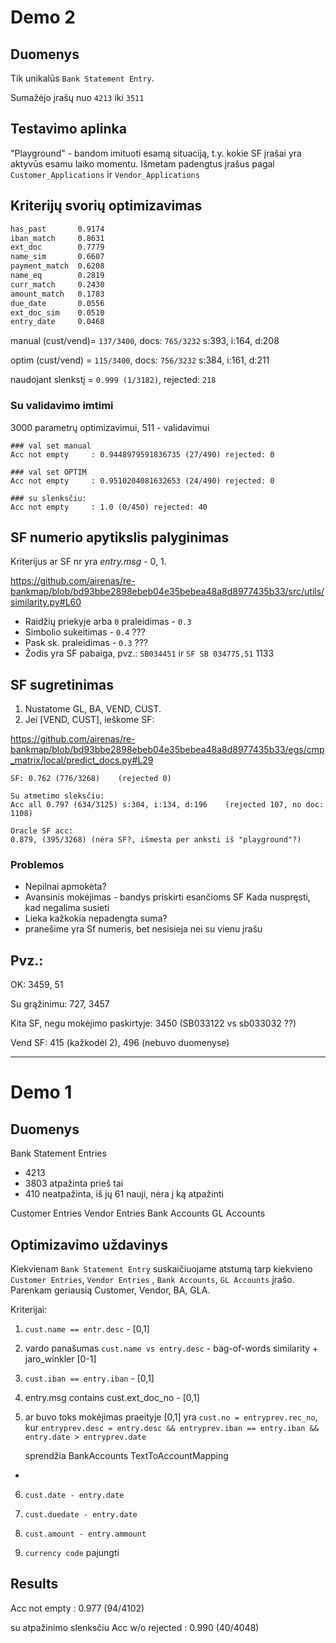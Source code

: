 # Demo 2

## Duomenys

Tik unikalūs `Bank Statement Entry`.

Sumažėjo įrašų nuo `4213` iki `3511`

## Testavimo aplinka

"Playground" - bandom imituoti esamą situaciją, t.y. kokie SF įrašai yra aktyvūs esamu laiko momentu. Išmetam padengtus
įrašus pagal `Customer_Applications` ir `Vendor_Applications`

## Kriterijų svorių optimizavimas

```txt
has_past       0.9174
iban_match     0.8631
ext_doc        0.7779
name_sim       0.6607
payment_match  0.6208
name_eq        0.2819
curr_match     0.2430
amount_match   0.1783
due_date       0.0556
ext_doc_sim    0.0510
entry_date     0.0468
```

manual (cust/vend)= `137/3400`, docs: `765/3232` s:393, i:164, d:208

optim (cust/vend) = `115/3400`, docs: `756/3232` s:384, i:161, d:211

naudojant slenkstį = `0.999 (1/3182)`, rejected: `218`


### Su validavimo imtimi

3000 parametrų optimizavimui, 511 - validavimui
```
### val set manual
Acc not empty     : 0.9448979591836735 (27/490)	rejected: 0

### val set OPTIM
Acc not empty     : 0.9510204081632653 (24/490)	rejected: 0

### su slenksčiu:
Acc not empty     : 1.0 (0/450)	rejected: 40
```

## SF numerio apytikslis palyginimas

Kriterijus ar SF nr yra *entry.msg* - 0, 1.

https://github.com/airenas/re-bankmap/blob/bd93bbe2898ebeb04e35bebea48a8d8977435b33/src/utils/similarity.py#L60

- Raidžių priekyje arba `0` praleidimas - `0.3`
- Simbolio sukeitimas - `0.4` ???
- Pask sk. praleidimas - `0.3` ???
- Žodis yra SF pabaiga, pvz.: `SB034451` ir `SF SB 034775,51` 1133

## SF sugretinimas

1. Nustatome GL, BA, VEND, CUST.
2. Jei [VEND, CUST], ieškome SF:

https://github.com/airenas/re-bankmap/blob/bd93bbe2898ebeb04e35bebea48a8d8977435b33/egs/cmp_matrix/local/predict_docs.py#L29

```
SF: 0.762 (776/3268)    (rejected 0)

Su atmetimo sleksčiu:
Acc all 0.797 (634/3125) s:304, i:134, d:196	(rejected 107, no doc: 1108)

Oracle SF acc: 
0.879, (395/3268) (nėra SF?, išmesta per anksti iš "playground"?)
```
### Problemos

- Nepilnai apmokėta?
- Avansinis mokėjimas - bandys priskirti esančioms SF
Kada nuspręsti, kad negalima susieti
- Lieka kažkokia nepadengta suma?
- pranešime yra Sf numeris, bet nesisieja nei su vienu įrašu

## Pvz.:

OK: 3459, 51

Su grąžinimu: 727, 3457

Kita SF, negu mokėjimo paskirtyje: 3450 (SB033122 vs sb033032 ??)

Vend SF: 415 (kažkodėl 2), 496 (nebuvo duomenyse)

---

# Demo 1

## Duomenys

Bank Statement Entries

- 4213
- 3803 atpažinta prieš tai
- 410 neatpažinta, iš jų 61 nauji, nėra į ką atpažinti

Customer Entries Vendor Entries Bank Accounts GL Accounts

## Optimizavimo uždavinys

Kiekvienam `Bank Statement Entry` suskaičiuojame atstumą tarp kiekvieno `Customer Entries`, `Vendor Entries`
, `Bank Accounts`, `GL Accounts` įrašo. Parenkam geriausią Customer, Vendor, BA, GLA.

Kriterijai:

1) `cust.name == entr.desc` - [0,1]
2) vardo panašumas `cust.name vs entry.desc` - bag-of-words similarity + jaro_winkler [0-1]
3) `cust.iban == entry.iban` - [0,1]
4) entry.msg contains cust.ext_doc_no - [0,1]
5) ar buvo toks mokėjimas praeityje [0,1]
   yra `cust.no = entryprev.rec_no`,
   kur `entryprev.desc = entry.desc && entryprev.iban == entry.iban && entry.date > entryprev.date`

   sprendžia BankAccounts TextToAccountMapping

-

6) `cust.date - entry.date`
7) `cust.duedate - entry.date`
8) `cust.amount - entry.ammount`


9) `currency code` pajungti

## Results

Acc not empty    : 0.977 (94/4102)

su atpažinimo slenksčiu Acc w/o rejected : 0.990 (40/4048)


